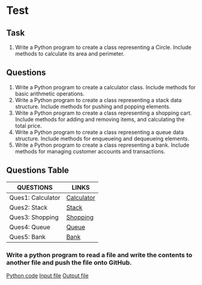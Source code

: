 # Test
## Task
1. Write a Python program to create a class representing a Circle. Include methods to calculate its area and perimeter.
## Questions
1. Write a Python program to create a calculator class. Include methods for basic arithmetic operations.
2. Write a Python program to create a class representing a stack data structure. Include methods for pushing and popping elements.
3. Write a Python program to create a class representing a shopping cart. Include methods for adding and removing items, and calculating the total price.
4. Write a Python program to create a class representing a queue data structure. Include methods for enqueueing and dequeueing elements.
5. Write a Python program to create a class representing a bank. Include methods for managing customer accounts and transactions.
## Questions Table
| QUESTIONS          | LINKS         |
| ------------------ | ------------- |
| Ques1: Calculator  | [Calculator](https://github.com/GreshaaRampal/Test/blob/main/Calculator.py)  |
| Ques2: Stack       | [Stack](https://github.com/GreshaaRampal/Test/blob/main/Stack.py)  |
| Ques3: Shopping    | [Shopping](https://github.com/GreshaaRampal/Test/blob/main/Shopping.py)  |
| Ques4: Queue       | [Queue](https://github.com/GreshaaRampal/Test/blob/main/Queue.py)  |
| Ques5: Bank        | [Bank](https://github.com/GreshaaRampal/Test/blob/main/Bank.py)  |
### Write a python program to read a file and write the contents to another file and push the file onto  GitHub.
[Python code](https://github.com/GreshaaRampal/Test/blob/main/File.py)
[Input file](https://github.com/GreshaaRampal/Test/blob/main/Input_file.txt)
[Output file](https://github.com/GreshaaRampal/Test/blob/main/Output_file.txt)

